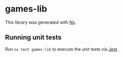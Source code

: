 # games-lib

This library was generated with [Nx](https://nx.dev).

## Running unit tests

Run `nx test games-lib` to execute the unit tests via [Jest](https://jestjs.io).
